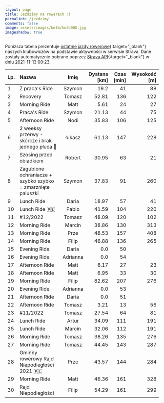 ```yaml
---
layout: page
title: Jeździmy na rowerach :)
permalink: /jezdzimy
comments: false
image: assets/images/kmtb/kmtb008.jpg
imageshadow: true
---
```


Poniższa tabela prezentuje [ostatnie jazdy rowerowe](https://www.strava.com/clubs/336381){:target="_blank"} naszych klubowiczów na podstawie aktywności w serwisie Strava. Dane zostały automatycznie pobrane poprzez [Strava API](https://developers.strava.com/docs/reference/#api-Clubs-getClubActivitiesById){:target="_blank"} w dniu 2021-11-13 00:23.

Lp. | Nazwa | Imię | Dystans [km] | Czas [min] | Wysokość [m]
:--- | :--- | :---: | ---: | ---: | ---:
1|Z praca's Ride |Szymon|19.2|41|88
2|Recovery|Tomasz|52.81|136|122
3|Morning Ride|Matt|5.61|24|27
4|Praca's Ride |Szymon|21.13|44|75
5|Afternoon Ride|Nodi|35.83|106|125
6|2 weeksy przerwy -skórcze i brak jednego  płuca 😤|łukasz|61.13|147|228
7|Szosing przed obiadkiem |Robert|30.95|63|21
8|Zagubione ochraniacze + szybko szybko = zmarznięte paluszki|Szymon|37.83|91|260
9|Lunch Ride|Daria|18.97|57|41
10|Lunch Ride 🇵🇱|Pablo|41.59|104|220
11|#12/2022|Tomasz|48.09|120|102
12|Morning Ride|Marcin|38.86|130|313
13|Morning Ride|Prze|48.53|157|408
14|Morning Ride|Filip|46.88|136|265
15|Evening Ride|Daria|0.0|50|
16|Evening Ride|Adrianna|0.0|54|
17|Afternoon Ride|Matt|6.17|27|23
18|Afternoon Ride|Matt|6.95|33|30
19|Morning Ride|Filip|82.62|207|276
20|Evening Ride|Adrianna|0.0|53|
21|Afternoon Ride|Daria|0.0|51|
22|Afternoon Ride|Tomasz|3.21|13|56
23|#11/2022|Tomasz|27.54|64|81
24|Lunch Ride|Artur|34.09|111|191
25|Lunch Ride|Marcin|32.06|112|191
26|Morning Ride|Tomasz|38.26|135|276
27|Morning Ride|Tomasz|44.45|143|287
28|Gminny rowerowy Rajd Niepodległości 2021 🇵🇱|Prze|43.57|144|284
29|Morning Ride|Matt|46.36|161|328
30|Rajd Niepodległości|Filip|54.29|161|299
